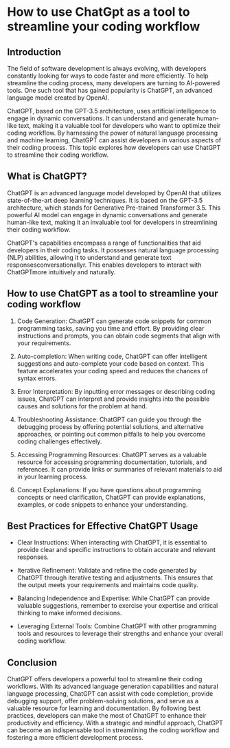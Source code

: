 # How to use ChatGpt as a tool to streamline your coding workflow 

## Introduction 
The field of software development is always evolving, with developers constantly looking for ways to code faster and more efficiently. To help streamline the coding process, many developers are turning to AI-powered tools. One such tool that has gained popularity is ChatGPT, an advanced language model created by OpenAI.

ChatGPT, based on the GPT-3.5 architecture, uses artificial intelligence to engage in dynamic conversations. It can understand and generate human-like text, making it a valuable tool for developers who want to optimize their coding workflow. By harnessing the power of natural language processing and machine learning, ChatGPT can assist developers in various aspects of their coding process. This topic explores how developers can use ChatGPT to streamline their coding workflow.

## What is ChatGPT?
ChatGPT is an advanced language model developed by OpenAI that utilizes state-of-the-art deep learning techniques. It is based on the GPT-3.5 architecture, which stands for Generative Pre-trained Transformer 3.5. This powerful AI model can engage in dynamic conversations and generate human-like text, making it an invaluable tool for developers in streamlining their coding workflow.

ChatGPT's capabilities encompass a range of functionalities that aid developers in their coding tasks. It possesses natural language processing (NLP) abilities, allowing it to understand and generate text responsesconversationallyr. This enables developers to interact with ChatGPTmore intuitively and naturally.

## How to use ChatGPT as a tool to streamline your coding workflow 

1. Code Generation: ChatGPT can generate code snippets for common programming tasks, saving you time and effort. By providing clear instructions and prompts, you can obtain code segments that align with your requirements.

2. Auto-completion: When writing code, ChatGPT can offer intelligent suggestions and auto-complete your code based on context. This feature accelerates your coding speed and reduces the chances of syntax errors.

3. Error Interpretation: By inputting error messages or describing coding issues, ChatGPT can interpret and provide insights into the possible causes and solutions for the problem at hand.

4. Troubleshooting Assistance: ChatGPT can guide you through the debugging process by offering potential solutions, and alternative approaches, or pointing out common pitfalls to help you overcome coding challenges effectively.

5. Accessing Programming Resources: ChatGPT serves as a valuable resource for accessing programming documentation, tutorials, and references. It can provide links or summaries of relevant materials to aid in your learning process.

6. Concept Explanations: If you have questions about programming concepts or need clarification, ChatGPT can provide explanations, examples, or code snippets to enhance your understanding.

## Best Practices for Effective ChatGPT Usage
* Clear Instructions: When interacting with ChatGPT, it is essential to provide clear and specific instructions to obtain accurate and relevant responses.

* Iterative Refinement: Validate and refine the code generated by ChatGPT through iterative testing and adjustments. This ensures that the output meets your requirements and maintains code quality.

* Balancing Independence and Expertise: While ChatGPT can provide valuable suggestions, remember to exercise your expertise and critical thinking to make informed decisions.

* Leveraging External Tools: Combine ChatGPT with other programming tools and resources to leverage their strengths and enhance your overall coding workflow.

## Conclusion 
ChatGPT offers developers a powerful tool to streamline their coding workflows. With its advanced language generation capabilities and natural language processing, ChatGPT can assist with code completion, provide debugging support, offer problem-solving solutions, and serve as a valuable resource for learning and documentation. By following best practices, developers can make the most of ChatGPT to enhance their productivity and efficiency. With a strategic and mindful approach, ChatGPT can become an indispensable tool in streamlining the coding workflow and fostering a more efficient development process.







